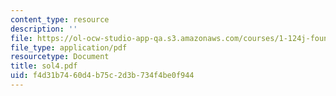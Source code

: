 ```yaml
---
content_type: resource
description: ''
file: https://ol-ocw-studio-app-qa.s3.amazonaws.com/courses/1-124j-foundations-of-software-engineering-fall-2000/f4d31b7460d4b75c2d3b734f4be0f944_sol4.pdf
file_type: application/pdf
resourcetype: Document
title: sol4.pdf
uid: f4d31b74-60d4-b75c-2d3b-734f4be0f944
---
```

